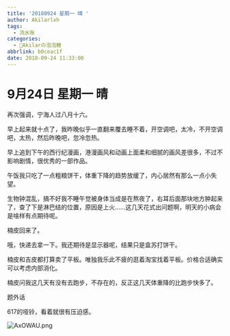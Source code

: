 ```yaml
---
title: '20180924 星期一 晴 '
author: Akilarlxh
tags:
  - 流水账
categories:
  - 🍬Akilarの泡泡糖
abbrlink: b0ceac1f
date: 2018-09-24 11:33:00
---
```

# 9月24日 星期一 晴 

再次强调，宁海人过八月十六。

早上起来就十点了，我昨晚似乎一直翻来覆去睡不着，开空调吧，太冷，不开空调吧，太热，然后昨晚吧，忽冷忽热。

早上追到下午的西行纪漫画，港漫画风和动画上面柔和细腻的画风差很多，不过不影响剧情，很优秀的一部作品。

午饭我只吃了一点粗粮饼干，体重下降的趋势放缓了，内心居然有那么一点小失望。

生物钟混乱，搞不好我不睡午觉被身体当成是在熬夜了，右耳后面那块地方肿起来了，查了下是淋巴结的位置，原因是上火……这几天花式出问题啊，明天的小病会是啥样有点期待呢。

楠皮回来了。

哦，快递去拿一下。我还期待是显示器呢，结果只是盒苏打饼干。

楠皮和吉皮都打算卖了平板。唯独我乐此不疲的逛着淘宝找着平板。价格合适确实可以考虑内部消化。

楠皮问我这几天有没有去跑步，不存在的，反正这几天体重降的比跑步快多了。

题外话

617的哑铃，看着就很有压迫感。

![AxOWAU.png](https://s2.ax1x.com/2019/04/17/AxOWAU.png)